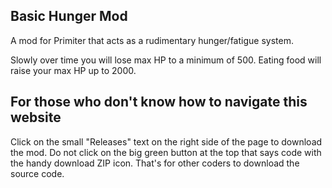 ## Basic Hunger Mod

A mod for Primiter that acts as a rudimentary hunger/fatigue system.

Slowly over time you will lose max HP to a minimum of 500.
Eating food will raise your max HP up to 2000.


## For those who don't know how to navigate this website

Click on the small "Releases" text on the right side of the page to download the mod.
Do not click on the big green button at the top that says code with the handy download ZIP icon. That's for other coders to download the source code.
